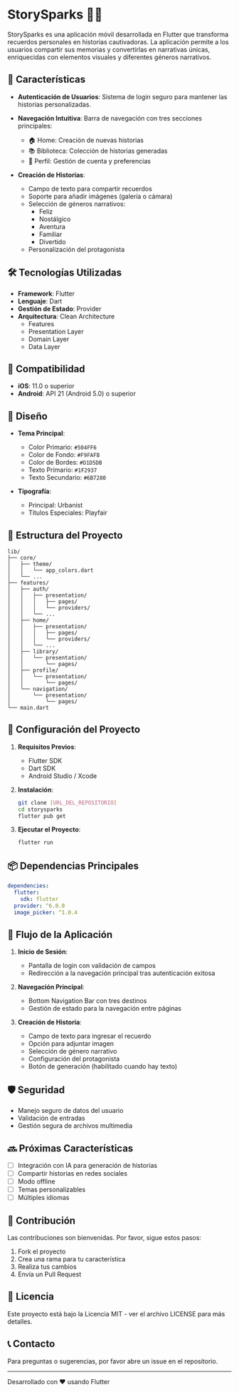 # StorySparks 📖✨

StorySparks es una aplicación móvil desarrollada en Flutter que transforma recuerdos personales en historias cautivadoras. La aplicación permite a los usuarios compartir sus memorias y convertirlas en narrativas únicas, enriquecidas con elementos visuales y diferentes géneros narrativos.

## 🚀 Características

- **Autenticación de Usuarios**: Sistema de login seguro para mantener las historias personalizadas.
- **Navegación Intuitiva**: Barra de navegación con tres secciones principales:

  - 🏠 Home: Creación de nuevas historias
  - 📚 Biblioteca: Colección de historias generadas
  - 👤 Perfil: Gestión de cuenta y preferencias

- **Creación de Historias**:
  - Campo de texto para compartir recuerdos
  - Soporte para añadir imágenes (galería o cámara)
  - Selección de géneros narrativos:
    - Feliz
    - Nostálgico
    - Aventura
    - Familiar
    - Divertido
  - Personalización del protagonista

## 🛠️ Tecnologías Utilizadas

- **Framework**: Flutter
- **Lenguaje**: Dart
- **Gestión de Estado**: Provider
- **Arquitectura**: Clean Architecture
  - Features
  - Presentation Layer
  - Domain Layer
  - Data Layer

## 📱 Compatibilidad

- **iOS**: 11.0 o superior
- **Android**: API 21 (Android 5.0) o superior

## 🎨 Diseño

- **Tema Principal**:

  - Color Primario: `#504FF6`
  - Color de Fondo: `#F9FAFB`
  - Color de Bordes: `#D1D5DB`
  - Texto Primario: `#1F2937`
  - Texto Secundario: `#6B7280`

- **Tipografía**:
  - Principal: Urbanist
  - Títulos Especiales: Playfair

## 📂 Estructura del Proyecto

```
lib/
├── core/
│   ├── theme/
│   │   └── app_colors.dart
│   └── ...
├── features/
│   ├── auth/
│   │   ├── presentation/
│   │   │   ├── pages/
│   │   │   └── providers/
│   │   └── ...
│   ├── home/
│   │   ├── presentation/
│   │   │   ├── pages/
│   │   │   └── providers/
│   │   └── ...
│   ├── library/
│   │   └── presentation/
│   │       └── pages/
│   ├── profile/
│   │   └── presentation/
│   │       └── pages/
│   └── navigation/
│       └── presentation/
│           └── pages/
└── main.dart
```

## 🔧 Configuración del Proyecto

1. **Requisitos Previos**:

   - Flutter SDK
   - Dart SDK
   - Android Studio / Xcode

2. **Instalación**:

   ```bash
   git clone [URL_DEL_REPOSITORIO]
   cd storysparks
   flutter pub get
   ```

3. **Ejecutar el Proyecto**:
   ```bash
   flutter run
   ```

## 📦 Dependencias Principales

```yaml
dependencies:
  flutter:
    sdk: flutter
  provider: ^6.0.0
  image_picker: ^1.0.4
```

## 🔄 Flujo de la Aplicación

1. **Inicio de Sesión**:

   - Pantalla de login con validación de campos
   - Redirección a la navegación principal tras autenticación exitosa

2. **Navegación Principal**:

   - Bottom Navigation Bar con tres destinos
   - Gestión de estado para la navegación entre páginas

3. **Creación de Historia**:
   - Campo de texto para ingresar el recuerdo
   - Opción para adjuntar imagen
   - Selección de género narrativo
   - Configuración del protagonista
   - Botón de generación (habilitado cuando hay texto)

## 🛡️ Seguridad

- Manejo seguro de datos del usuario
- Validación de entradas
- Gestión segura de archivos multimedia

## 🔜 Próximas Características

- [ ] Integración con IA para generación de historias
- [ ] Compartir historias en redes sociales
- [ ] Modo offline
- [ ] Temas personalizables
- [ ] Múltiples idiomas

## 👥 Contribución

Las contribuciones son bienvenidas. Por favor, sigue estos pasos:

1. Fork el proyecto
2. Crea una rama para tu característica
3. Realiza tus cambios
4. Envía un Pull Request

## 📄 Licencia

Este proyecto está bajo la Licencia MIT - ver el archivo LICENSE para más detalles.

## 📞 Contacto

Para preguntas o sugerencias, por favor abre un issue en el repositorio.

---

Desarrollado con ❤️ usando Flutter
